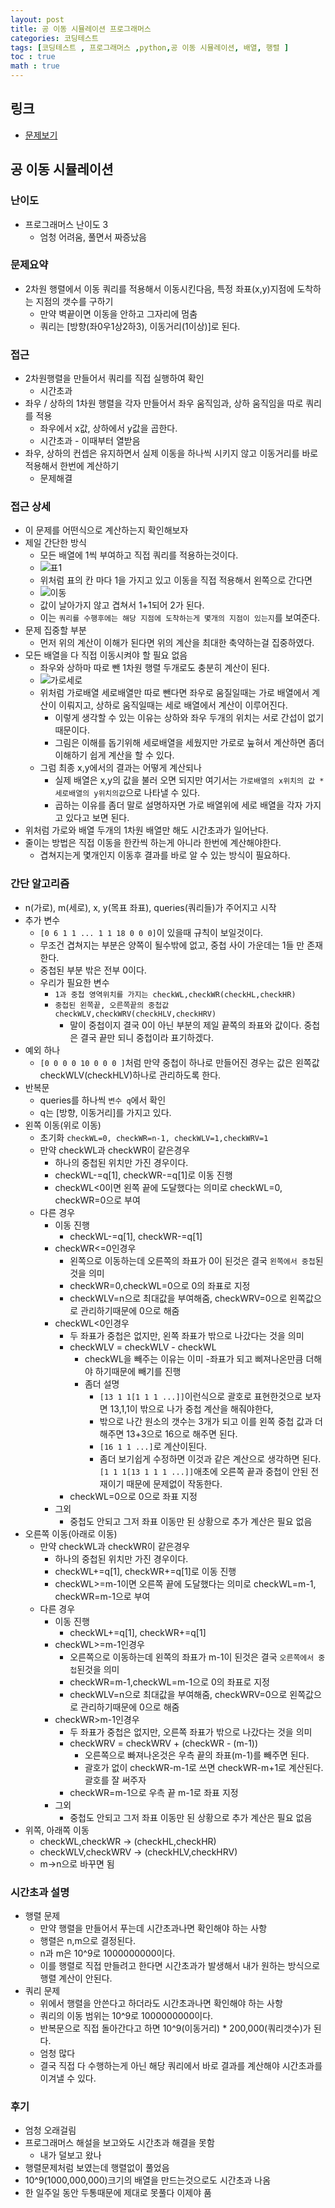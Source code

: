 ```yaml
---
layout: post
title: 공 이동 시뮬레이션 프로그래머스
categories: 코딩테스트
tags: [코딩테스트 , 프로그래머스 ,python,공 이동 시뮬레이션, 배열, 행렬 ]
toc : true
math : true
---
```


## 링크
- [문제보기](https://programmers.co.kr/learn/courses/30/lessons/87391)

## 공 이동 시뮬레이션

### 난이도
- 프로그래머스 난이도 3
  - 엄청 어려움, 풀면서 짜증났음

### 문제요약
- 2차원 행렬에서 이동 쿼리를 적용해서 이동시킨다음, 특정 좌표(x,y)지점에 도착하는 지점의 갯수를 구하기
  - 만약 벽끝이면 이동을 안하고 그자리에 멈춤
  - 쿼리는 [방향(좌0우1상2하3), 이동거리(1이상)]로 된다.

### 접근
- 2차원행렬을 만들어서 쿼리를 직접 실행하여 확인
  - 시간초과
- 좌우 / 상하의 1차원 행렬을 각자 만들어서 좌우 움직임과, 상하 움직임을 따로 쿼리를 적용
  - 좌우에서 x값, 상하에서 y값을 곱한다.
  - 시간초과 - 이때부터 열받음
- 좌우, 상하의 컨셉은 유지하면서 실제 이동을 하나씩 시키지 않고 이동거리를 바로 적용해서 한번에 계산하기
  - 문제해결

### 접근 상세
- 이 문제를 어떤식으로 계산하는지 확인해보자
- 제일 간단한 방식
  - 모든 배열에 1씩 부여하고 직접 쿼리를 적용하는것이다.
  - ![표1](https://user-images.githubusercontent.com/24247768/149647157-160b8e2b-aeeb-4104-9e48-5dbab637a150.png)
  - 위처럼 표의 칸 마다 1을 가지고 있고 이동을 직접 적용해서 왼쪽으로 간다면
  - ![이동](https://user-images.githubusercontent.com/24247768/149647199-fe71ac5f-add7-4764-a667-dba3f89f38da.png)
  - 값이 날아가지 않고 겹쳐서 1+1되어 2가 된다.
  - 이는 `쿼리를 수행후에는 해당 지점에 도착하는게 몇개의 지점이 있는지`를 보여준다.
- 문제 집중할 부분
  - 먼저 위의 계산이 이해가 된다면 위의 계산을 최대한 축약하는걸 집중하였다.
- 모든 배열을 다 직접 이동시켜야 할 필요 없음
  - 좌우와 상하마 따로 뺀 1차원 행렬 두개로도 충분히 계산이 된다.
  - ![가로세로](https://user-images.githubusercontent.com/24247768/149647159-271f4ebe-a817-4609-9cdd-5f394f865235.png)
  - 위처럼 가로배열 세로배열만 따로 뺀다면 좌우로 움질일때는 가로 배열에서 계산이 이뤄지고, 상하로 움직일때는 세로 배열에서 계산이 이루어진다.
    - 이렇게 생각할 수 있는 이유는 상하와 좌우 두개의 위치는 서로 간섭이 없기 때문이다.
    - 그림은 이해를 돕기위해 세로배열을 세웠지만 가로로 눞혀서 계산하면 좀더 이해하기 쉽게 계산을 할 수 있다.
  - 그럼 최종 x,y에서의 결과는 어떻게 계산되나
    - 실제 배열은 x,y의 값을 불러 오면 되지만 여기서는 `가로배열의 x위치의 값 * 세로배열의 y위치의값`으로 나타낼 수 있다.
    - 곱하는 이유를 좀더 말로 설명하자면 가로 배열위에 세로 배열을 각자 가지고 있다고 보면 된다.
- 위처럼 가로와 배열 두개의 1차원 배열만 해도 시간초과가 일어난다. 
- 줄이는 방법은 직접 이동을 한칸씩 하는게 아니라 한번에 계산해야한다.
  - 겹쳐지는게 몇개인지 이동후 결과를 바로 알 수 있는 방식이 필요하다.

### 간단 알고리즘
- n(가로), m(세로), x, y(목표 좌표), queries(쿼리들)가 주어지고 시작
- 추가 변수
  - `[0 6 1 1 ... 1 1 18 0 0 0]`이 있을때 규칙이 보일것이다.
  - 무조건 겹쳐지는 부분은 양쪽이 될수밖에 없고, 중첩 사이 가운데는 1들 만 존재한다.
  - 중첩된 부분 밖은 전부 0이다.
  - 우리가 필요한 변수
    - `1과 중첩 영역위치를 가지는 checkWL,checkWR(checkHL,checkHR)`
    - `중첩된 왼쪽끝, 오른쪽끝의 중첩값 checkWLV,checkWRV(checkHLV,checkHRV)`
      - 말이 중첩이지 결국 0이 아닌 부분의 제일 끝쪽의 좌표와 값이다. 중첩은 결국 끝만 되니 중첩이라 표기하겠다.
- 예외 하나
  - `[0 0 0 0 10 0 0 0 ]`처럼 만약 중첩이 하나로 만들어진 경우는 값은 왼쪽값 checkWLV(checkHLV)하나로 관리하도록 한다.
- 반복문
  - queries를 하나씩 `변수 q`에서 확인
  - q는 [방향, 이동거리]를 가지고 있다.
- 왼쪽 이동(위로 이동)
  - 초기화 `checkWL=0, checkWR=n-1, checkWLV=1,checkWRV=1`
  - 만약 checkWL과 checkWR이 같은경우
    - 하나의 중첩된 위치만 가진 경우이다.
    - checkWL-=q[1], checkWR-=q[1]로 이동 진행
    - checkWL<0이면 왼쪽 끝에 도달했다는 의미로 checkWL=0, checkWR=0으로 부여
  - 다른 경우
    - 이동 진행
      - checkWL-=q[1], checkWR-=q[1]
    - checkWR<=0인경우
      - 왼쪽으로 이동하는데 오른쪽의 좌표가 0이 된것은 결국 `왼쪽에서 중첩`된것을 의미
      - checkWR=0,checkWL=0으로 0의 좌표로 지정
      - checkWLV=n으로 최대값을 부여해줌, checkWRV=0으로 왼쪽값으로 관리하기때문에 0으로 해줌
    - checkWL<0인경우
      - 두 좌표가 중첩은 없지만, 왼쪽 좌표가 밖으로 나갔다는 것을 의미
      - checkWLV = checkWLV - checkWL
        - checkWL을 빼주는 이유는 이미 -좌표가 되고 삐져나온만큼 더해야 하기때문에 빼기를 진행
        - 좀더 설명
          - `[13 1 1[1 1 1 ...]]`이런식으로 괄호로 표현한것으로 보자면 13,1,1이 밖으로 나가 중첩 계산을 해줘야한다, 
          - 밖으로 나간 원소의 갯수는 3개가 되고 이를 왼쪽 중첩 값과 더해주면 13+3으로 16으로 해주면 된다.
          - `[16 1 1 ...]`로 계산이된다. 
          - 좀더 보기쉽게 수정하면 이것과 같은 계산으로 생각하면 된다.`[1 1 1[13 1 1 1 ...]]`애초에 오른쪽 끝과 중첩이 안된 전재이기 때문에 문제없이 작동한다.
      - checkWL=0으로 0으로 좌표 지정
    - 그외
      - 중첩도 안되고 그저 좌표 이동만 된 상황으로 추가 계산은 필요 없음
- 오른쪽 이동(아래로 이동)
  - 만약 checkWL과 checkWR이 같은경우
    - 하나의 중첩된 위치만 가진 경우이다.
    - checkWL+=q[1], checkWR+=q[1]로 이동 진행
    - checkWL>=m-1이면 오른쪽 끝에 도달했다는 의미로 checkWL=m-1, checkWR=m-1으로 부여
  - 다른 경우
    - 이동 진행
      - checkWL+=q[1], checkWR+=q[1]
    - checkWL>=m-1인경우
      - 오른쪽으로 이동하는데 왼쪽의 좌표가 m-1이 된것은 결국 `오른쪽에서 중첩`된것을 의미
      - checkWR=m-1,checkWL=m-1으로 0의 좌표로 지정
      - checkWLV=n으로 최대값을 부여해줌, checkWRV=0으로 왼쪽값으로 관리하기때문에 0으로 해줌
    - checkWR>m-1인경우
      - 두 좌표가 중첩은 없지만, 오른쪽 좌표가 밖으로 나갔다는 것을 의미
      - checkWRV = checkWRV + (checkWR - (m-1))
        - 오른쪽으로 빠져나온것은 우측 끝의 좌표(m-1)를 빼주면 된다.
        - 괄호가 없이 checkWR-m-1로 쓰면 checkWR-m+1로 계산된다. 괄호를 잘 써주자
      - checkWR=m-1으로 우측 끝 m-1로 좌표 지정
    - 그외
      - 중첩도 안되고 그저 좌표 이동만 된 상황으로 추가 계산은 필요 없음
- 위쪽, 아래쪽 이동 
  - checkWL,checkWR -> (checkHL,checkHR)
  - checkWLV,checkWRV -> (checkHLV,checkHRV)
  - m->n으로 바꾸면 됨


### 시간초과 설명
- 행렬 문제
  - 만약 행렬을 만들어서 푸는데 시간초과나면 확인해야 하는 사항
  - 행렬은 n,m으로 결정된다.
  - n과 m은 10^9로 1000000000이다.
  - 이를 행렬로 직접 만들려고 한다면 시간초과가 발생해서 내가 원하는 방식으로 행렬 계산이 안된다.
- 쿼리 문제
  - 위에서 행렬을 안쓴다고 하더라도 시간초과나면 확인해야 하는 사항
  - 쿼리의 이동 범위는 10^9로 1000000000이다.
  - 반복문으로 직접 돌아간다고 하면 10^9(이동거리) * 200,000(쿼리갯수)가 된다.
  - 엄청 많다
  - 결국 직접 다 수행하는게 아닌 해당 쿼리에서 바로 결과를 계산해야 시간초과를 이겨낼 수 있다.

### 후기
- 엄청 오래걸림
- 프로그래머스 해설을 보고와도 시간초과 해결을 못함
  - 내가 덜보고 왔나
- 행렬문제처럼 보였는데 행렬없이 풀었음
- 10^9(1000,000,000)크기의 배열을 만드는것으로도 시간초과 나옴
- 한 일주일 동안 두통때문에 제대로 못풀다 이제야 품

